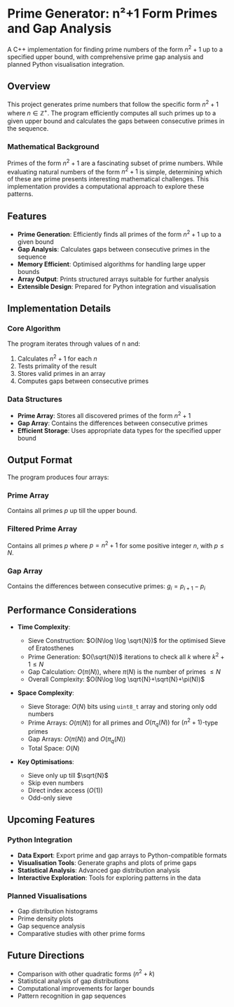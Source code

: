 # Prime Generator: n²+1 Form Primes and Gap Analysis

A C++ implementation for finding prime numbers of the form $n^2+1$ up to a specified upper bound, with comprehensive prime gap analysis and planned Python visualisation integration.

## Overview

This project generates prime numbers that follow the specific form $n^2+1$ where $n\in\mathbb{Z^+}$. The program efficiently computes all such primes up to a given upper bound and calculates the gaps between consecutive primes in the sequence.

### Mathematical Background

Primes of the form $n^2+1$ are a fascinating subset of prime numbers. While evaluating natural numbers of the form $n^2+1$ is simple, determining which of these are prime presents interesting mathematical challenges. This implementation provides a computational approach to explore these patterns.

## Features

- **Prime Generation**: Efficiently finds all primes of the form $n^2+1$ up to a given bound
- **Gap Analysis**: Calculates gaps between consecutive primes in the sequence
- **Memory Efficient**: Optimised algorithms for handling large upper bounds
- **Array Output**: Prints structured arrays suitable for further analysis
- **Extensible Design**: Prepared for Python integration and visualisation

## Implementation Details

### Core Algorithm

The program iterates through values of n and:
1. Calculates $n^2+1$ for each $n$
2. Tests primality of the result
3. Stores valid primes in an array
4. Computes gaps between consecutive primes

### Data Structures

- **Prime Array**: Stores all discovered primes of the form $n^2+1$
- **Gap Array**: Contains the differences between consecutive primes
- **Efficient Storage**: Uses appropriate data types for the specified upper bound


## Output Format

The program produces four arrays:

### Prime Array
Contains all primes $p$ up till the upper bound.

### Filtered Prime Array
Contains all primes $p$ where $p = n^2+1$ for some positive integer $n$, with $p \le N$.

### Gap Array  
Contains the differences between consecutive primes: $g_i = p_{i+1} - p_i$


## Performance Considerations

- **Time Complexity**: 
    - Sieve Construction: $O(N\log \log \sqrt{N})$ for the optimised Sieve of Eratosthenes
    - Prime Generation: $O(\sqrt{N})$ iterations to check all $k$ where $k^2+1\le N$
    - Gap Calculation: $O(\pi(N))$, where $\pi(N)$ is the number of primes $\le N$
    - Overall Complexity: $O(N\log \log \sqrt{N}+\sqrt{N}+\pi(N))$

- **Space Complexity**: 
    - Sieve Storage: $O(N)$ bits using ``uint8_t`` array and storing only odd numbers
    - Prime Arrays: $O(\pi(N))$ for all primes and $O(\pi_q(N))$ for $(n^2+1)$-type primes
    - Gap Arrays: $O(\pi(N))$ and $O(\pi_q(N))$
    - Total Space: $O(N)$

- **Key Optimisations**:
    - Sieve only up till $\sqrt{N}$
    - Skip even numbers
    - Direct index access ($O(1)$)
    - Odd-only sieve
## Upcoming Features

### Python Integration
- **Data Export**: Export prime and gap arrays to Python-compatible formats
- **Visualisation Tools**: Generate graphs and plots of prime gaps
- **Statistical Analysis**: Advanced gap distribution analysis
- **Interactive Exploration**: Tools for exploring patterns in the data

### Planned Visualisations
- Gap distribution histograms
- Prime density plots
- Gap sequence analysis
- Comparative studies with other prime forms

## Future Directions

- Comparison with other quadratic forms ($n^2+k$)
- Statistical analysis of gap distributions
- Computational improvements for larger bounds
- Pattern recognition in gap sequences